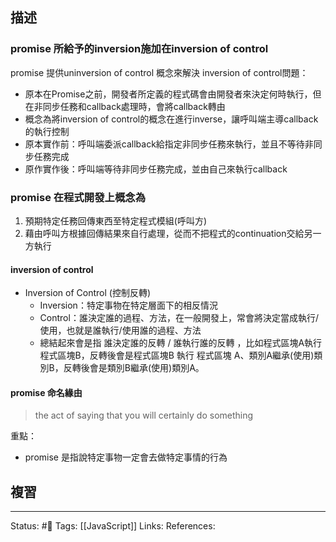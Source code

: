 ## 描述






### promise 所給予的inversion施加在inversion of control

promise 提供uninversion of control 概念來解決 inversion of control問題：
- 原本在Promise之前，開發者所定義的程式碼會由開發者來決定何時執行，但在非同步任務和callback處理時，會將callback轉由
- 概念為將inversion of control的概念在進行inverse，讓呼叫端主導callback的執行控制
- 原本實作前：呼叫端委派callback給指定非同步任務來執行，並且不等待非同步任務完成
- 原作實作後：呼叫端等待非同步任務完成，並由自己來執行callback



### promise 在程式開發上概念為

1. 預期特定任務回傳東西至特定程式模組(呼叫方)
2. 藉由呼叫方根據回傳結果來自行處理，從而不把程式的continuation交給另一方執行


#### inversion of control


- Inversion of Control (控制反轉) 
	- Inversion：特定事物在特定層面下的相反情況 
	- Control：誰決定誰的過程、方法，在一般開發上，常會將決定當成執行/使用，也就是誰執行/使用誰的過程、方法 
	- 總結起來會是指 誰決定誰的反轉 / 誰執行誰的反轉 ，比如程式區塊A執行程式區塊B，反轉後會是程式區塊B 執行 程式區塊 A、類別A繼承(使用)類別B，反轉後會是類別B繼承(使用)類別A。


#### promise 命名緣由

> the act of saying that you will certainly do something

重點：
- promise 是指說特定事物一定會去做特定事情的行為


## 複習



---
Status: #🌱 
Tags:
[[JavaScript]]
Links:
References: